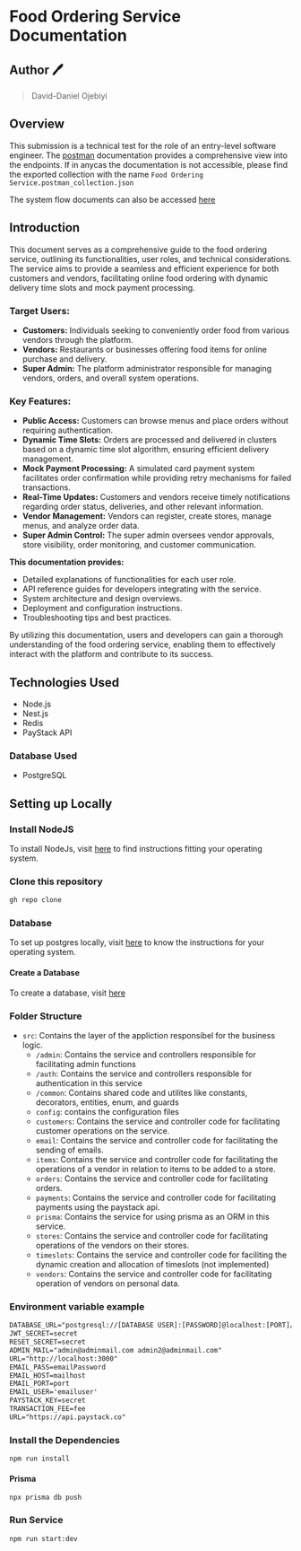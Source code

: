 # Food Ordering Service Documentation

## Author 🖊️

> David-Daniel Ojebiyi

## Overview

This submission is a technical test for the role of an entry-level software engineer.
The [postman](https://documenter.getpostman.com/view/21588593/2sA2rCT1ci) documentation provides a comprehensive view into the endpoints. If in anycas the documentation is not accessible, please find the exported collection with the name `Food Ordering Service.postman_collection.json`

The system flow documents can also be accessed [here](https://drive.google.com/file/d/16au3sx6BHTw3u07JQrBSRjmADeVENjmq/view?usp=sharing)

## Introduction

This document serves as a comprehensive guide to the food ordering service, outlining its functionalities, user roles, and technical considerations. The service aims to provide a seamless and efficient experience for both customers and vendors, facilitating online food ordering with dynamic delivery time slots and mock payment processing.

### **Target Users:**

- **Customers:** Individuals seeking to conveniently order food from various vendors through the platform.
- **Vendors:** Restaurants or businesses offering food items for online purchase and delivery.
- **Super Admin:** The platform administrator responsible for managing vendors, orders, and overall system operations.

### **Key Features:**

- **Public Access:** Customers can browse menus and place orders without requiring authentication.
- **Dynamic Time Slots:** Orders are processed and delivered in clusters based on a dynamic time slot algorithm, ensuring efficient delivery management.
- **Mock Payment Processing:** A simulated card payment system facilitates order confirmation while providing retry mechanisms for failed transactions.
- **Real-Time Updates:** Customers and vendors receive timely notifications regarding order status, deliveries, and other relevant information.
- **Vendor Management:** Vendors can register, create stores, manage menus, and analyze order data.
- **Super Admin Control:** The super admin oversees vendor approvals, store visibility, order monitoring, and customer communication.

**This documentation provides:**

- Detailed explanations of functionalities for each user role.
- API reference guides for developers integrating with the service.
- System architecture and design overviews.
- Deployment and configuration instructions.
- Troubleshooting tips and best practices.

By utilizing this documentation, users and developers can gain a thorough understanding of the food ordering service, enabling them to effectively interact with the platform and contribute to its success.

## Technologies Used

- Node.js
- Nest.js
- Redis
- PayStack API

### Database Used

- PostgreSQL

## Setting up Locally

### Install NodeJS

To install NodeJs, visit [here](https://nodejs.org/en/download/current) to find instructions fitting your operating system.

### Clone this repository

```bash
gh repo clone

```

### Database

To set up postgres locally, visit [here](https://www.postgresql.org/download/) to know the instructions for your operating system.

#### Create a Database

To create a database, visit [here](https://www.postgresql.org/docs/current/sql-createdatabase.html)

### Folder Structure

- `src`: Contains the layer of the appliction responsibel for the business logic.
  - `/admin`: Contains the service and controllers responsible for facilitating admin functions
  - `/auth`: Contains the service and controllers responsible for authentication in this service
  - `/common`: Contains shared code and utilites like constants, decorators, entities, enum, and guards
  - `config`: contains the configuration files
  - `customers`: Contains the service and controller code for facilitating customer operations on the service.
  - `email`: Contains the service and controller code for facilitating the sending of emails.
  - `items`: Contains the service and controller code for facilitating the operations of a vendor in relation to items to be added to a store.
  - `orders`: Contains the service and controller code for facilitating orders.
  - `payments`: Contains the service and controller code for facilitating payments using the paystack api.
  - `prisma`: Contains the service for using prisma as an ORM in this service.
  - `stores`: Contains the service and controller code for facilitating operations of the vendors on their stores.
  - `timeslots`: Contains the service and controller code for faciliting the dynamic creation and allocation of timeslots (not implemented)
  - `vendors`: Contains the service and controller code for facilitating operation of vendors on personal data.

### Environment variable example

```txt
DATABASE_URL="postgresql://[DATABASE USER]:[PASSWORD]@localhost:[PORT]/[DATABASE NAME]?schema=public"
JWT_SECRET=secret
RESET_SECRET=secret
ADMIN_MAIL="admin@adminmail.com admin2@adminmail.com"
URL="http://localhost:3000"
EMAIL_PASS=emailPassword
EMAIL_HOST=mailhost
EMAIL_PORT=port
EMAIL_USER='emailuser'
PAYSTACK_KEY=secret
TRANSACTION_FEE=fee
URL="https://api.paystack.co"

```

### Install the Dependencies

`npm run install`

#### Prisma

`npx prisma db push`

### Run Service

`npm run start:dev`
